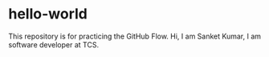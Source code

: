 # hello-world
This repository is for practicing the GitHub Flow.
Hi, I am Sanket Kumar, I am software developer at TCS.
